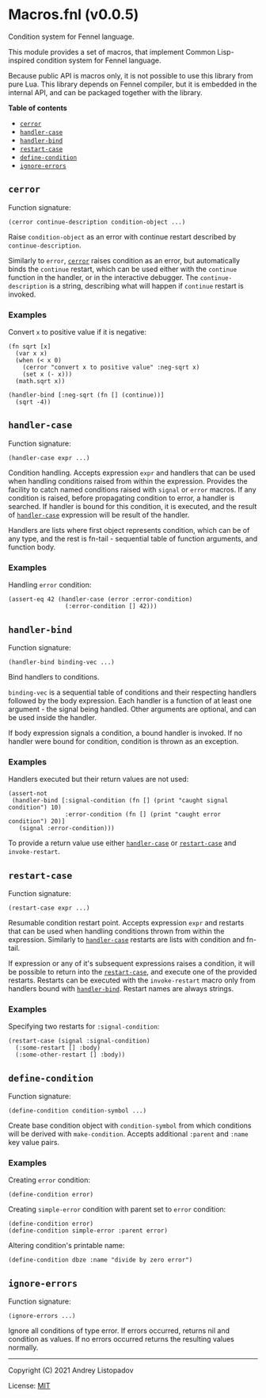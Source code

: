 # Macros.fnl (v0.0.5)
Condition system for Fennel language.

This module provides a set of macros, that implement Common
Lisp-inspired condition system for Fennel language.

Because public API is macros only, it is not possible to use this
library from pure Lua. This library depends on Fennel compiler, but it
is embedded in the internal API, and can be packaged together with the
library.

**Table of contents**

- [`cerror`](#cerror)
- [`handler-case`](#handler-case)
- [`handler-bind`](#handler-bind)
- [`restart-case`](#restart-case)
- [`define-condition`](#define-condition)
- [`ignore-errors`](#ignore-errors)

## `cerror`
Function signature:

```
(cerror continue-description condition-object ...)
```

Raise `condition-object` as an error with continue restart described by `continue-description`.

Similarly to `error`, [`cerror`](#cerror) raises condition as an error, but
automatically binds the `continue` restart, which can be used either
with the `continue` function in the handler, or in the interactive
debugger.  The `continue-description` is a string, describing what
will happen if `continue` restart is invoked.

### Examples
Convert `x` to positive value if it is negative:

``` fennel
(fn sqrt [x]
  (var x x)
  (when (< x 0)
    (cerror "convert x to positive value" :neg-sqrt x)
    (set x (- x)))
  (math.sqrt x))

(handler-bind [:neg-sqrt (fn [] (continue))]
  (sqrt -4))
```

## `handler-case`
Function signature:

```
(handler-case expr ...)
```

Condition handling.
Accepts expression `expr` and handlers that can be used when handling
conditions raised from within the expression.  Provides the facility
to catch named conditions raised with `signal` or `error` macros.  If
any condition is raised, before propagating condition to error, a
handler is searched.  If handler is bound for this condition, it is
executed, and the result of [`handler-case`](#handler-case) expression will be result
of the handler.

Handlers are lists where first object represents condition, which can
be of any type, and the rest is fn-tail - sequential table of function
arguments, and function body.


### Examples
Handling `error` condition:

``` fennel
(assert-eq 42 (handler-case (error :error-condition)
                (:error-condition [] 42)))
```

## `handler-bind`
Function signature:

```
(handler-bind binding-vec ...)
```

Bind handlers to conditions.

`binding-vec` is a sequential table of conditions and their respecting
handlers followed by the body expression.  Each handler is a function
of at least one argument - the signal being handled.  Other arguments
are optional, and can be used inside the handler.

If body expression signals a condition, a bound handler is invoked.
If no handler were bound for condition, condition is thrown as an
exception.

### Examples
Handlers executed but their return values are not used:

``` fennel
(assert-not
 (handler-bind [:signal-condition (fn [] (print "caught signal condition") 10)
                :error-condition (fn [] (print "caught error condition") 20)]
   (signal :error-condition)))
```

To provide a return value use either [`handler-case`](#handler-case) or [`restart-case`](#restart-case)
and `invoke-restart`.

## `restart-case`
Function signature:

```
(restart-case expr ...)
```

Resumable condition restart point.
Accepts expression `expr` and restarts that can be used when handling
conditions thrown from within the expression.  Similarly to
[`handler-case`](#handler-case) restarts are lists with condition and fn-tail.

If expression or any of it's subsequent expressions raises a
condition, it will be possible to return into the [`restart-case`](#restart-case), and
execute one of the provided restarts.  Restarts can be executed with
the `invoke-restart` macro only from handlers bound with
[`handler-bind`](#handler-bind).  Restart names are always strings.

### Examples
Specifying two restarts for `:signal-condition`:

``` fennel
(restart-case (signal :signal-condition)
  (:some-restart [] :body)
  (:some-other-restart [] :body))
```

## `define-condition`
Function signature:

```
(define-condition condition-symbol ...)
```

Create base condition object with `condition-symbol` from which
conditions will be derived with `make-condition`.  Accepts additional
`:parent` and `:name` key value pairs.

### Examples
Creating `error` condition:

``` fennel
(define-condition error)
```

Creating `simple-error` condition with parent set to `error` condition:

``` fennel
(define-condition error)
(define-condition simple-error :parent error)
```

Altering condition's printable name:

``` fennel
(define-condition dbze :name "divide by zero error")
```

## `ignore-errors`
Function signature:

```
(ignore-errors ...)
```

Ignore all conditions of type error.  If errors occurred, returns nil
and condition as values.  If no errors occurred returns the resulting
values normally.


---

Copyright (C) 2021 Andrey Listopadov

License: [MIT](https://gitlab.com/andreyorst/fennel-conditions/-/raw/master/LICENSE)


<!-- Generated with Fenneldoc v0.1.5
     https://gitlab.com/andreyorst/fenneldoc -->
